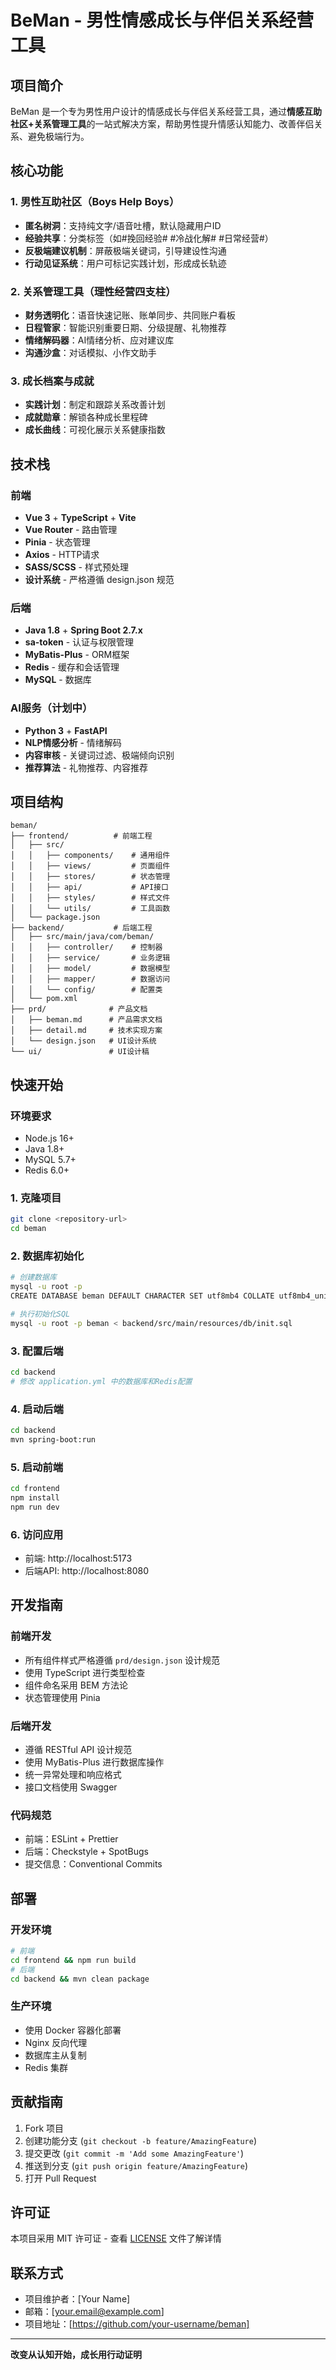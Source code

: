 # BeMan - 男性情感成长与伴侣关系经营工具

## 项目简介

BeMan 是一个专为男性用户设计的情感成长与伴侣关系经营工具，通过**情感互助社区+关系管理工具**的一站式解决方案，帮助男性提升情感认知能力、改善伴侣关系、避免极端行为。

## 核心功能

### 1. 男性互助社区（Boys Help Boys）
- **匿名树洞**：支持纯文字/语音吐槽，默认隐藏用户ID
- **经验共享**：分类标签（如#挽回经验# #冷战化解# #日常经营#）
- **反极端建议机制**：屏蔽极端关键词，引导建设性沟通
- **行动见证系统**：用户可标记实践计划，形成成长轨迹

### 2. 关系管理工具（理性经营四支柱）
- **财务透明化**：语音快速记账、账单同步、共同账户看板
- **日程管家**：智能识别重要日期、分级提醒、礼物推荐
- **情绪解码器**：AI情绪分析、应对建议库
- **沟通沙盒**：对话模拟、小作文助手

### 3. 成长档案与成就
- **实践计划**：制定和跟踪关系改善计划
- **成就勋章**：解锁各种成长里程碑
- **成长曲线**：可视化展示关系健康指数

## 技术栈

### 前端
- **Vue 3** + **TypeScript** + **Vite**
- **Vue Router** - 路由管理
- **Pinia** - 状态管理
- **Axios** - HTTP请求
- **SASS/SCSS** - 样式预处理
- **设计系统** - 严格遵循 design.json 规范

### 后端
- **Java 1.8** + **Spring Boot 2.7.x**
- **sa-token** - 认证与权限管理
- **MyBatis-Plus** - ORM框架
- **Redis** - 缓存和会话管理
- **MySQL** - 数据库

### AI服务（计划中）
- **Python 3** + **FastAPI**
- **NLP情感分析** - 情绪解码
- **内容审核** - 关键词过滤、极端倾向识别
- **推荐算法** - 礼物推荐、内容推荐

## 项目结构

```
beman/
├── frontend/          # 前端工程
│   ├── src/
│   │   ├── components/    # 通用组件
│   │   ├── views/         # 页面组件
│   │   ├── stores/        # 状态管理
│   │   ├── api/           # API接口
│   │   ├── styles/        # 样式文件
│   │   └── utils/         # 工具函数
│   └── package.json
├── backend/           # 后端工程
│   ├── src/main/java/com/beman/
│   │   ├── controller/    # 控制器
│   │   ├── service/       # 业务逻辑
│   │   ├── model/         # 数据模型
│   │   ├── mapper/        # 数据访问
│   │   └── config/        # 配置类
│   └── pom.xml
├── prd/              # 产品文档
│   ├── beman.md      # 产品需求文档
│   ├── detail.md     # 技术实现方案
│   └── design.json   # UI设计系统
└── ui/               # UI设计稿
```

## 快速开始

### 环境要求
- Node.js 16+
- Java 1.8+
- MySQL 5.7+
- Redis 6.0+

### 1. 克隆项目
```bash
git clone <repository-url>
cd beman
```

### 2. 数据库初始化
```bash
# 创建数据库
mysql -u root -p
CREATE DATABASE beman DEFAULT CHARACTER SET utf8mb4 COLLATE utf8mb4_unicode_ci;

# 执行初始化SQL
mysql -u root -p beman < backend/src/main/resources/db/init.sql
```

### 3. 配置后端
```bash
cd backend
# 修改 application.yml 中的数据库和Redis配置
```

### 4. 启动后端
```bash
cd backend
mvn spring-boot:run
```

### 5. 启动前端
```bash
cd frontend
npm install
npm run dev
```

### 6. 访问应用
- 前端: http://localhost:5173
- 后端API: http://localhost:8080

## 开发指南

### 前端开发
- 所有组件样式严格遵循 `prd/design.json` 设计规范
- 使用 TypeScript 进行类型检查
- 组件命名采用 BEM 方法论
- 状态管理使用 Pinia

### 后端开发
- 遵循 RESTful API 设计规范
- 使用 MyBatis-Plus 进行数据库操作
- 统一异常处理和响应格式
- 接口文档使用 Swagger

### 代码规范
- 前端：ESLint + Prettier
- 后端：Checkstyle + SpotBugs
- 提交信息：Conventional Commits

## 部署

### 开发环境
```bash
# 前端
cd frontend && npm run build
# 后端
cd backend && mvn clean package
```

### 生产环境
- 使用 Docker 容器化部署
- Nginx 反向代理
- 数据库主从复制
- Redis 集群

## 贡献指南

1. Fork 项目
2. 创建功能分支 (`git checkout -b feature/AmazingFeature`)
3. 提交更改 (`git commit -m 'Add some AmazingFeature'`)
4. 推送到分支 (`git push origin feature/AmazingFeature`)
5. 打开 Pull Request

## 许可证

本项目采用 MIT 许可证 - 查看 [LICENSE](LICENSE) 文件了解详情

## 联系方式

- 项目维护者：[Your Name]
- 邮箱：[your.email@example.com]
- 项目地址：[https://github.com/your-username/beman]

---

**改变从认知开始，成长用行动证明** 